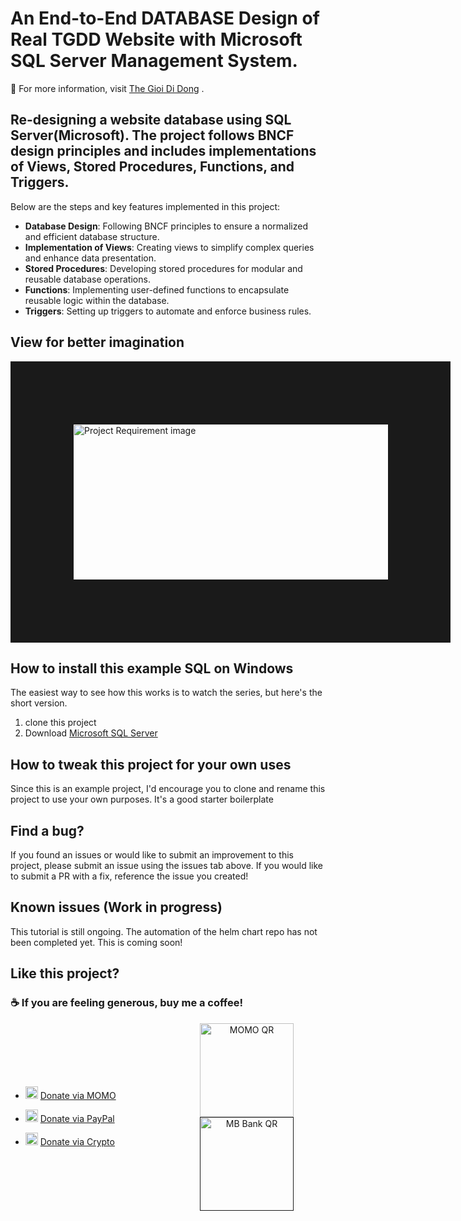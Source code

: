 

<!-- Step1: TITLE & SUBTITLE -->      
# An End-to-End DATABASE Design of Real TGDD Website with Microsoft SQL Server Management System.
🔎 For more information, visit [The Gioi Di Dong](https://www.thegioididong.com/) .

## Re-designing a website database using SQL Server(Microsoft). The project follows BNCF design principles and includes implementations of Views, Stored Procedures, Functions, and Triggers.
<!-- Step2: INTRO PARAGRAPH -->  
Below are the steps and key features implemented in this project:

* **Database Design**: Following BNCF principles to ensure a normalized and efficient database structure.
* **Implementation of Views**: Creating views to simplify complex queries and enhance data presentation.
* **Stored Procedures**: Developing stored procedures for modular and reusable database operations.
* **Functions**: Implementing user-defined functions to encapsulate reusable logic within the database.
* **Triggers**: Setting up triggers to automate and enforce business rules.

<!-- Step3: VISUAL HELPER(image, vidieo,...) -->  
## View for better imagination
<a href="" target="_blank">
  <img src="https://github-storing.s3.ap-southeast-1.amazonaws.com/tgdd-db-requirements.png?X-Amz-Algorithm=AWS4-HMAC-SHA256&X-Amz-Content-Sha256=UNSIGNED-PAYLOAD&X-Amz-Credential=ASIAYQNJS4ZY6RIE6YRX%2F20250213%2Fap-southeast-1%2Fs3%2Faws4_request&X-Amz-Date=20250213T071316Z&X-Amz-Expires=300&X-Amz-Security-Token=IQoJb3JpZ2luX2VjEOf%2F%2F%2F%2F%2F%2F%2F%2F%2F%2FwEaDmFwLXNvdXRoZWFzdC0xIkcwRQIhANNYSla5L3ZnxTstdZKPdiqNpsVhgAnyCXW3Y7UA%2FjoSAiA3YG2yESfftcD685fTFFStHCuwWXWvs0I3WsOvVwB9uCrsAggQEAAaDDU4NTAwODA4MDQ5NyIM1CHj7HvA3QxOJ3GhKskCRkMDyZyGSLWRe54Qbwr9zvtaLFCc6r4mosO89fyIrt81n59HoCR8MdqnUsZJjwzOgwodZVBVw7a9t3%2F7Fc9kB%2B2d6%2BDLCzDW8IVaV1tKK4nn0yE4tfhxjVezBlEQ2Gk4%2B2jwvyzK8SFF%2BO0yipLRJbA1ayDpqijoKbT8jfMQBzVH5fTW%2F13I9ZBGG0XjqkjUOo4ssFN%2BUq78s5r3XaIShVM6aP1M1mVWe%2BUFW%2FyxEFxZpU%2Fz5H0YzJg2Wz3iZ%2Fk6m7Oby77WnOzyUb%2FVsjLNQ0jBivLFP7dyDOGzIG4DTzGdND1veVjgSB3rgFaFtEQKSgvRyWjxwBbdDw6BmOnMxpc%2BqOK2hV%2BRPFQC8bnHAYtgQxOdZlvEEkq6%2FlHQ1utX%2FR5IpxrAi5%2FADQvNIOYGudAavIcA8zoPy%2BFLgtwaJZ%2BpuKtUGTvAC0gwgba2vQY6swKIvDsBmgPOIMUtck6WiMlI%2BUv6i4fGXjtFaqMEbun%2FufI7dcKajDU1MvRs3tdqT6tw7i%2FAc4OVzilJvlrwKHn8sDJaDNiudNwLBYHFXREXpAzMBxgGIqN3P9tm6XSR%2FLSyDF8juC35ARk8UwVQ%2B9UH0X3c0MlMZDrikgo09%2Bh8CLgaXq%2F1rVdPNUJg7HoiFbeBBphpMlg99%2Fir30unyj7hPEVfxUB1DLcXpbBZqSBrOe%2B7Chcyw%2FiKpHYUki4a0c7%2FnCcmxPpxpOS5%2Fmnawm5TU%2BUT0Tz7aMR8SXffTkp17wSCOBv5QW3Ifo6qBZKVMcY0BV7RwnUe8C2M3kBZiZVXMLFBbViGKqFM8cLoNr9yD0sseuh0ig5iA4JEsXkh6Nba2pNyEhA%2FklpgRAyD%2F7i0chSk&X-Amz-Signature=9ed2a31c04947a9ece62acbd341e15d2c600e80f7a8ff8fad726abae03f451d9&X-Amz-SignedHeaders=host&response-content-disposition=inline" 
    alt="Project Requirement image" width="1000" height="250" border="100" />
</a>

<!-- Step4: USER INSTRUCTIONS(Installation instruction for Users) -->  
## How to install this example SQL on Windows

The easiest way to see how this works is to watch the series, but here's the short version.

1. clone this project
2. Download [Microsoft SQL Server](https://www.microsoft.com/en-us/sql-server/sql-server-downloads?msockid=099aa7460201689408a2b231030069c3)


<!-- Step5: DEVELOPER INSTRUCTIONS(Installation instruction for Developer) 
*How to build and install the application locally, but also how to work on it...this instructions is more about people that want to contribute the tool..usually different to the ones that you would give instruction to end user.*

Installation and usage instructions (for contributors) - Ya know the best part of open source projects? If you make something really cool, others will want to help make it better! In this section of the README, give instructions on how to pull the code down and start up the tool for development purposes. This section is usually pretty technical and may require instruction on how to build from source, but hopefully, you have a script for MAKEFILE from stuff like that. Anything you can do to make the development experience easier will help you gain more contributors.
-->  
## How to tweak this project for your own uses

Since this is an example project, I'd encourage you to clone and rename this project to use your own purposes. It's a good starter boilerplate

<!-- Step6: CONTRIBUTOR EXPECTATIONS
*find people want to help you, tell them what you are expecting
-->  

## Find a bug?
If you found an issues or would like to submit an improvement to this project, please submit an issue using the issues tab above. If you would like to submit a PR with a fix, reference the issue you created!

<!-- Step7: KNOWN ISSUES -->  
## Known issues (Work in progress)

This tutorial is still ongoing. The automation of the helm chart repo has not been completed yet. This is coming soon!

<!-- Step8: BEG FOR MONEY -->
## Like this project?
### ☕ If you are feeling generous, buy me a coffee!  

<div style="display: flex; align-items: center; justify-content: space-between;">

<!-- Left Side: Small Payment Icons -->
<div style="width: 45%;">
  
- <img src="https://github-storing.s3.ap-southeast-1.amazonaws.com/momo-logo.jpg?X-Amz-Algorithm=AWS4-HMAC-SHA256&X-Amz-Content-Sha256=UNSIGNED-PAYLOAD&X-Amz-Credential=ASIAYQNJS4ZYXRNF2WVP%2F20250213%2Fap-southeast-1%2Fs3%2Faws4_request&X-Amz-Date=20250213T084122Z&X-Amz-Expires=300&X-Amz-Security-Token=IQoJb3JpZ2luX2VjEOn%2F%2F%2F%2F%2F%2F%2F%2F%2F%2FwEaDmFwLXNvdXRoZWFzdC0xIkgwRgIhAKUHSlBwTKmmFtadsXuNzA97Frz8rlC1%2Fywo%2B3YhZVMxAiEA0bcdEMl9%2BlDmGTG9G4I0jprDp%2BHV7TqM897CqGJGDkkq7AIIEhAAGgw1ODUwMDgwODA0OTciDNRwqy%2Fo8gHMbRyOISrJAoPF0%2B9naE3SeHCelzmKaEsiYYKyRaThjJ8B6PIlf90e7Hm7%2BCTQSusIracN7tTtTC1LLuGHBGn9SFFg4kMppYzjiGRaZmUuDsykbhQ93XpfNAbh%2Fsg%2FIwtiAjLcwr0lHYhq6i%2FkmFSr9V1nnEjdPEXAOvYqAYQdXcRSSLIccDR5OKSrwsnP2QqyVL%2FfZBpTk8oI988l4okkDvU8AdqslAiTaBWT9PVEdVkQPG3qzuo0vVA%2BFbKVUCoaFdI77N5%2FSPo6Vmr7PqRbm7jmZIQb5DJIwmebywlyE5VuoskgCfwqgp02ddWXfzcL%2BBxPg%2FOjysX7HTL5dL8vNHQJl7Gab%2FK8p%2F3ETxg6rv9iLTiVdro3u7kNmVFdMeSUp33xqaBs6ddwgQXuZe48REkeTED64unyX4ljJvJTBKkLTldYquGTfDKpKyWbzbuEMIG2tr0GOrICYCthoqC5QiP4GXmxHHNnO3ENdAjnrSmG0qcdPbUwZIkgP9HAbyIsWhEzfFSM%2BjSNowb2SAuLBLkgCnVvUg2lYE%2FbUnqFWZ1Bi%2BqvXmu3VP4ly39qkJpvHwc%2F%2B9mMX6RBkr8NDvvlUQbYSOmUgbSMaKsDejaCGkenqyU41nLFYRw%2B%2Fl7v3aD86lCvDa%2FvsMfGRSgxBSf5%2B9IiLmKT6O%2BNJyIhrNv3QGlf7TnfH1nWdsFOIp43cFocxDWywzHlzVzsz%2BvcW614eQKKcG%2BvLoYqiCTO%2BI7GshZJroApfarGfLithU57k0cpXus8J01b2aq0sz718KucauKlq6pAvlq8GOk80D%2BhJVkTsqbe6k%2FGjbi8ypp%2B0jHqbCIDU1uteThLMemwIV1VxcCP4VZCN3%2B6Rk3k&X-Amz-Signature=be980237512b843201b4cdf4961f214fd5e77edb121b66ff303fe29843e5acb8&X-Amz-SignedHeaders=host&response-content-disposition=inline" alt="MOMO Icon" width="20"/> [Donate via MOMO](https://me.momo.vn/j8I5Tbsoi9uMtgfdTXUPf5)  

- <img src="" alt="Paypal Icon" width="20"/> [Donate via PayPal](linkB)
 
- <img src="" alt="Crypto Icon" width="20"/> [Donate via Crypto](linkC)  

</div>

<!-- Right Side: Large MOMO QR -->
<div style="width: 50%; text-align: center;">
  
<a href="https://me.momo.vn/j8I5Tbsoi9uMtgfdTXUPf5" target="_blank">
  <img src="https://github-storing.s3.ap-southeast-1.amazonaws.com/momo-qr.jpg?X-Amz-Algorithm=AWS4-HMAC-SHA256&X-Amz-Content-Sha256=UNSIGNED-PAYLOAD&X-Amz-Credential=ASIAYQNJS4ZYXRNF2WVP%2F20250213%2Fap-southeast-1%2Fs3%2Faws4_request&X-Amz-Date=20250213T084418Z&X-Amz-Expires=300&X-Amz-Security-Token=IQoJb3JpZ2luX2VjEOn%2F%2F%2F%2F%2F%2F%2F%2F%2F%2FwEaDmFwLXNvdXRoZWFzdC0xIkgwRgIhAKUHSlBwTKmmFtadsXuNzA97Frz8rlC1%2Fywo%2B3YhZVMxAiEA0bcdEMl9%2BlDmGTG9G4I0jprDp%2BHV7TqM897CqGJGDkkq7AIIEhAAGgw1ODUwMDgwODA0OTciDNRwqy%2Fo8gHMbRyOISrJAoPF0%2B9naE3SeHCelzmKaEsiYYKyRaThjJ8B6PIlf90e7Hm7%2BCTQSusIracN7tTtTC1LLuGHBGn9SFFg4kMppYzjiGRaZmUuDsykbhQ93XpfNAbh%2Fsg%2FIwtiAjLcwr0lHYhq6i%2FkmFSr9V1nnEjdPEXAOvYqAYQdXcRSSLIccDR5OKSrwsnP2QqyVL%2FfZBpTk8oI988l4okkDvU8AdqslAiTaBWT9PVEdVkQPG3qzuo0vVA%2BFbKVUCoaFdI77N5%2FSPo6Vmr7PqRbm7jmZIQb5DJIwmebywlyE5VuoskgCfwqgp02ddWXfzcL%2BBxPg%2FOjysX7HTL5dL8vNHQJl7Gab%2FK8p%2F3ETxg6rv9iLTiVdro3u7kNmVFdMeSUp33xqaBs6ddwgQXuZe48REkeTED64unyX4ljJvJTBKkLTldYquGTfDKpKyWbzbuEMIG2tr0GOrICYCthoqC5QiP4GXmxHHNnO3ENdAjnrSmG0qcdPbUwZIkgP9HAbyIsWhEzfFSM%2BjSNowb2SAuLBLkgCnVvUg2lYE%2FbUnqFWZ1Bi%2BqvXmu3VP4ly39qkJpvHwc%2F%2B9mMX6RBkr8NDvvlUQbYSOmUgbSMaKsDejaCGkenqyU41nLFYRw%2B%2Fl7v3aD86lCvDa%2FvsMfGRSgxBSf5%2B9IiLmKT6O%2BNJyIhrNv3QGlf7TnfH1nWdsFOIp43cFocxDWywzHlzVzsz%2BvcW614eQKKcG%2BvLoYqiCTO%2BI7GshZJroApfarGfLithU57k0cpXus8J01b2aq0sz718KucauKlq6pAvlq8GOk80D%2BhJVkTsqbe6k%2FGjbi8ypp%2B0jHqbCIDU1uteThLMemwIV1VxcCP4VZCN3%2B6Rk3k&X-Amz-Signature=b0b84941b4dc5379bf8fc65abce07fee45c1fb013671d7715b3d9c373ed220e7&X-Amz-SignedHeaders=host&response-content-disposition=inline" alt="MOMO QR" width="150" height="150"/>
</a>  
<a href="" target="_blank">
  <img src="https://github-storing.s3.ap-southeast-1.amazonaws.com/mb-bank-qr.jpg?X-Amz-Algorithm=AWS4-HMAC-SHA256&X-Amz-Content-Sha256=UNSIGNED-PAYLOAD&X-Amz-Credential=ASIAYQNJS4ZYQ7JKA63U%2F20250213%2Fap-southeast-1%2Fs3%2Faws4_request&X-Amz-Date=20250213T090859Z&X-Amz-Expires=300&X-Amz-Security-Token=IQoJb3JpZ2luX2VjEOn%2F%2F%2F%2F%2F%2F%2F%2F%2F%2FwEaDmFwLXNvdXRoZWFzdC0xIkgwRgIhAO8f8RR1Hj%2B85clL%2BSP%2BlOce6RqKCgQUvyTugQr6Jhz1AiEAnAOshWUntV197F7zWiC2OkINhCEQ8n0p2YpxL%2FxVyQ8q7AIIEhAAGgw1ODUwMDgwODA0OTciDHt9nl1IfewktOD3qSrJAm%2FLyL0OLmYomPsQKPdeEYIrswlm1DeXNwwGGetVqLy5zQyQtb9sgsGD3pJ7Y0f8jP2aSMxrkPpxz1%2FyQCZ112dD72NxIgOgwqnXdWrPox%2Ftmjy6zPnRN8Yeko7JieTAhlkRMuyj8uZfvFhLJHRvNkddDFxfV%2BrfQNV9TkxveHQl7MjgJvnqz2ELUfPOp9dguwN0%2Fa%2FImO6R6naALWVV6VxwsK01XSi2tVK78ZA0B53O%2BPSqypeOV0O%2BNMPN2dInuKvKXDY8mzBbNokHqZBIBmUZnPmsHjdBIvwOIdwo95pPIqAWBDVpAtNnjZSKhVV4cdGmg1%2BiG5STWAouGjVFh1tFOwon1nlGRuYtOWZwAMr5qR6kfTLIPpmAb1BHR4Y5Fq5ht2SW6FfsAZjw%2FAzWKugqiKxhbHJENiM0LsHOEGpJyvYRLbWC8trOMIG2tr0GOrICrApcmMEo9aubEz3x6vdjno25rP%2BpIxKcvQ1YLgjVHmNw9x%2FRMfJCyNeAlpqaYh6X8bFvyxAHOft1kuvmzeKmCxx44NV4b347kCdxLDOYFWZVcNIrq8E%2F1Qk855%2FZfc2fA%2FRxAIqJH4ruQ7ZIzMNJKeMzcBqiUTPdATez7KgrIzfTHXD9suJlhlJrHdSfqOSo0a2dLzc5iCVgkucQ9gs4uxnzM8XH7qkNKgvjui51GQ8NJF1txTG5ihDc1sHpxCyTteBrjigUD2NIYMWsF7O9oUWEXFpHakOs3Kvr%2FqXSJsf02GsQzHhQiogtMDjB7dlQIRUztrl6xcsmsqdR8beSpZXEtk3e0UJ0%2FRsMI6wWoWuo9r4zu6GpmyeuR%2FrenwpdZgR%2FIocQKJCdJbHBwY%2Bd4ahf&X-Amz-Signature=841c6d3ff08f0f735d8cd8e2aefdc1ce31eba290ee9d37fc6e9a73770755d613&X-Amz-SignedHeaders=host&response-content-disposition=inline" alt="MB Bank QR" width="150" height="150"/>
</a>
</div>

</div>



